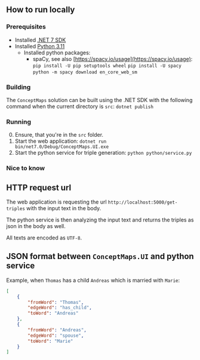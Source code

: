 ## How to run locally

### Prerequisites

* Installed [.NET 7 SDK](https://dotnet.microsoft.com/en-us/download/dotnet/7.0)
* Installed [Python 3.11](https://www.python.org/downloads/)
    * Installed python packages:
        * spaCy, see also [https://spacy.io/usage](https://spacy.io/usage):
            `pip install -U pip setuptools wheel`
            `pip install -U spacy`
            `python -m spacy download en_core_web_sm`

### Building

The ```ConceptMaps``` solution can be built using the .NET SDK with the following command when the current directory is `src`:
`dotnet publish`

### Running

0. Ensure, that you're in the `src` folder.
1. Start the web application: `dotnet run bin/net7.0/Debug/ConceptMaps.UI.exe`
2. Start the python service for triple generation: `python python/service.py`

### Nice to know

## HTTP request url

The web application is requesting the url `http://localhost:5000/get-triples` with the input text in the body.

The python service is then analyzing the input text and returns the triples as json in the body as well.

All texts are encoded as `UTF-8`.

## JSON format between ```ConceptMaps.UI``` and python service

Example, when `Thomas` has a child `Andreas` which is married with `Marie`:

```json
[
    {
        "fromWord": "Thomas",
        "edgeWord": "has_child",
        "toWord": "Andreas"
    },
    {
        "fromWord": "Andreas",
        "edgeWord": "spouse",
        "toWord": "Marie"
    }
]
```